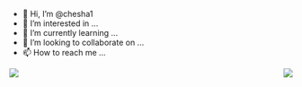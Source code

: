 - 👋 Hi, I’m @chesha1
- 👀 I’m interested in ...
- 🌱 I’m currently learning ...
- 💞️ I’m looking to collaborate on ...
- 📫 How to reach me ...

<!---
chesha1/chesha1 is a ✨ special ✨ repository because its `README.md` (this file) appears on your GitHub profile.
You can click the Preview link to take a look at your changes.
--->  
<img align="left" src="https://github-readme-stats.vercel.app/api?username=chesha1&include_all_commits=true&count_private-true&custom_title=chesha1'%20GitHub%20Stats&line_height=30&show_icons=true&hide_border=true&bg_color=192133&title_color=efb752&icon_color=efb752&text_color=70bed9">  

<img align="right" src="https://github-readme-stats.vercel.app/api/top-langs/?username=ckend">
